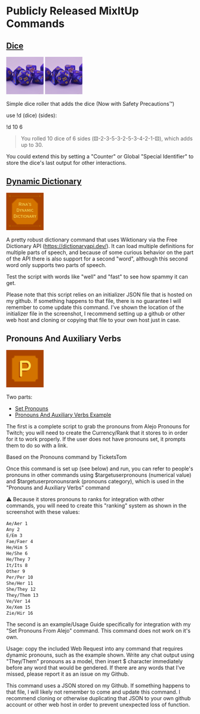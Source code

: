 # Publicly Released MixItUp Commands

## [Dice](https://mixitupapp.com/community/command/45c6cd17-384b-4039-b874-6b581824f3de)
![Photo of several dice used in tabletop role playing games, with a 20 sided die in the center of the shot. The dice are a pearlescent blue with yellow numbers and the background is light pink.](assets/images/Dice-Thumbnail.png)
<img src="assets/images/Dice-Thumbnail.png">

Simple dice roller that adds the dice (Now with Safety Precautions™)

use !d (dice) (sides):

!d 10 6
> You rolled 10 dice of 6 sides (⚄-2-3-5-3-2-5-3-4-2-1-⚄), which adds up to 30.

You could extend this by setting a "Counter" or Global "Special Identifier" to store the dice's last output for other interactions.

## [Dynamic Dictionary](https://mixitupapp.com/community/command/b3953d70-a866-455d-98ca-ce337914a8dd)
![Graphic of the words "Rina's Dynamic Dictionary" in yellow text on an orange, beveled square with trimmed corners. There are orange dotted lines at the top and bottom with squares at the ends, and the background is a darker red-orange.](/assets/images/Dynamic-Dictionary-Thumbnail.png)

A pretty robust dictionary command that uses Wiktionary via the Free Dictionary API (https://dictionaryapi.dev/). It can load multiple definitions for multiple parts of speech, and because of some curious behavior on the part of the API there is also support for a second "word", although this second word only supports two parts of speech. 

Test the script with words like "well" and "fast" to see how spammy it can get.

Please note that this script relies on an initializer JSON file that is hosted on my github. If something happens to that file, there is no guarantee I will remember to come update this command. I've shown the location of the initializer file in the screenshot, I recommend setting up a github or other web host and cloning or copying that file to your own host just in case.

## Pronouns And Auxiliary Verbs
![Graphic of the letter "P" in yellow text on an orange, beveled square with cut-out corners. The background is a darker red-orange.](/assets/images/Pronouns-Thumbnail.png)

Two parts: 
- [Set Pronouns](https://mixitupapp.com/community/command/5dae9acf-6102-4cce-8e7e-45b04ef7257c)
- [Pronouns And Auxiliary Verbs Example](https://mixitupapp.com/community/command/79f1d101-9907-424c-8b21-967340f67f46)

The first is a complete script to grab the pronouns from Alejo Pronouns for Twitch; you will need to create the Currency/Rank that it stores to in order for it to work properly. If the user does not have pronouns set, it prompts them to do so with a link.

Based on the Pronouns command by TicketsTom

Once this command is set up (see below) and run, you can refer to people's pronouns in other commands using $targetuserpronouns (numerical value) and $targetuserpronounsrank (pronouns category), which is used in the "Pronouns and Auxiliary Verbs" command

⚠ Because it stores pronouns to ranks for integration with other commands, you will need to create this "ranking" system as shown in the screenshot with these values:
``` Unset 0
Ae/Aer 1
Any 2
E/Em 3
Fae/Faer 4
He/Him 5
He/She 6
He/They 7
It/Its 8
Other 9
Per/Per 10
She/Her 11
She/They 12
They/Them 13
Ve/Ver 14
Xe/Xem 15
Zie/Hir 16 
```

The second is an example/Usage Guide specifically for integration with my "Set Pronouns From Alejo" command. This command does not work on it's own. 

Usage: copy the included Web Request into any command that requires dynamic pronouns, such as the example shown. Write any chat output using "They/Them" pronouns as a model, then insert $ character immediately before any word that would be gendered. If there are any words that I've missed, please report it as an issue on my Github.

This command uses a JSON stored on my Github. If something happens to that file, I will likely not remember to come and update this command. I recommend cloning or otherwise duplicating that JSON to your own github account or other web host in order to prevent unexpected loss of function. 